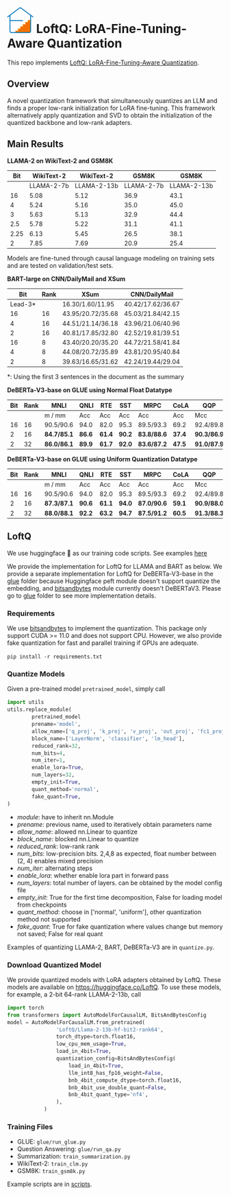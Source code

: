 # <img src="asset/loftq_logo_mini.png" alt="LoftQ_logo" style="zoom:100%;" /> LoftQ: LoRA-Fine-Tuning-Aware Quantization

This repo implements [LoftQ: LoRA-Fine-Tuning-Aware Quantization](https://arxiv.org/abs/2310.08659).

## Overview

A novel quantization framework that simultaneously quantizes an LLM and finds a proper low-rank initialization for LoRA fine-tuning. 
This framework alternatively apply quantization and SVD to obtain the initialization of the quantized backbone and low-rank adapters.

## Main Results

**LLAMA-2 on WikiText-2 and GSM8K**

| Bit  | WikiText-2 | WikiText-2  | GSM8K      | GSM8K       |
| ---- | ---------- | ----------- | ---------- | ----------- |
|      | LLAMA-2-7b | LLAMA-2-13b | LLAMA-2-7b | LLAMA-2-13b |
| 16   | 5.08       | 5.12        | 36.9       | 43.1        |
| 4    | 5.24       | 5.16        | 35.0       | 45.0        |
| 3    | 5.63       | 5.13        | 32.9       | 44.4        |
| 2.5  | 5.78       | 5.22        | 31.1       | 41.1        |
| 2.25 | 6.13       | 5.45        | 26.5       | 38.1        |
| 2    | 7.85       | 7.69        | 20.9       | 25.4        |

Models are fine-tuned through causal language modeling on training sets and are tested on validation/test sets.

**BART-large on CNN/DailyMail and XSum**

| Bit     | Rank | XSum              | CNN/DailyMail     |
|---------|------|-------------------|-------------------|
| Lead-3* |      | 16.30/1.60/11.95  | 40.42/17.62/36.67 |
| 16      | 16   | 43.95/20.72/35.68 | 45.03/21.84/42.15 |
| 4       | 16   | 44.51/21.14/36.18 | 43.96/21.06/40.96 |
| 2       | 16   | 40.81/17.85/32.80 | 42.52/19.81/39.51 |
| 16      | 8    | 43.40/20.20/35.20 | 44.72/21.58/41.84 |
| 4       | 8    | 44.08/20.72/35.89 | 43.81/20.95/40.84 |
| 2       | 8    | 39.63/16.65/31.62 | 42.24/19.44/29.04 |

*: Using the first 3 sentences in the document as the summary

**DeBERTa-V3-base on GLUE using Normal Float Datatype**

| Bit | **Rank**| **MNLI** | **QNLI** | **RTE** | **SST** | **MRPC** | **CoLA** | **QQP** | **STSB** | **SQuAD** | **ANLI** |
|----------|------------|----------|----------|---------|---------|----------|----------|---------|----------|-----------|----------|
|         |           | m / mm   | Acc      | Acc     | Acc     | Acc      | Acc      | Mcc     | P/S Corr | EM/F1     | Acc      |
|    16     |  16   | 90.5/90.6 | 94.0     | 82.0    | 95.3    | 89.5/93.3 | 69.2     | 92.4/89.8 | 91.6/91.1 | 88.5/92.8 | 59.8     |
| 2        | 16     | **84.7/85.1** | **86.6** | **61.4** | **90.2** | **83.8/88.6** | **37.4** | **90.3/86.9** | **87.1/86.9** | **81.5/88.6** | **47.1** |
| 2        | 32    | **86.0/86.1** | **89.9** | **61.7** | **92.0** | **83.6/87.2** | **47.5** | **91.0/87.9** | **87.5/87.0** | **82.9/89.8** | **49.0** |

**DeBERTa-V3-base on GLUE using Uniform Quantization Datatype**

| **Bit** | **Rank** | **MNLI** | **QNLI** | **RTE** | **SST** | **MRPC** | **CoLA** | **QQP** | **STSB** | **SQuAD** |
|----------|------------|----------|----------|---------|---------|----------|----------|---------|----------|-----------|
|         |           | m / mm   | Acc      | Acc     | Acc     | Acc      | Acc      | Mcc     | P/S Corr | Em/F1     |
|  16       | 16    | 90.5/90.6 | 94.0     | 82.0    | 95.3    | 89.5/93.3 | 69.2     | 92.4/89.8 | 91.6/91.1 | 88.5/92.8 |
| 2        | 16     | **87.3/87.1** | **90.6** | **61.1** | **94.0** | **87.0/90.6** | **59.1** | **90.9/88.0** | **87.9/87.6** | **84.4/91.2** |
| 2        | 32     | **88.0/88.1** | **92.2** | **63.2** | **94.7** | **87.5/91.2** | **60.5** | **91.3/88.3** | **89.5/89.2** | **85.2/91.6** |




## LoftQ
We use huggingface 🤗 as our training code scripts. See examples [here](https://github.com/huggingface/transformers/tree/main/examples/pytorch)

We provide the implementation for LoftQ for LLAMA and BART as below. We provide a separate implementation for LoftQ for DeBERTa-V3-base in the [glue](glue) folder because Huggingface peft module doesn't support quantize the embedding, and [bitsandbytes](https://github.com/TimDettmers/bitsandbytes) module currently doesn't DeBERTaV3. Please go to [glue](glue) folder to see more implementation details.

### Requirements
We use [bitsandbytes](https://github.com/TimDettmers/bitsandbytes) to implement the quantization. 
This package only support CUDA >= 11.0 and does not support CPU. 
However, we also provide fake quantization for fast and parallel training if GPUs are adequate.

`pip install -r requirements.txt`

### Quantize Models
Given a pre-trained model `pretrained_model`, simply call 
```python
import utils
utils.replace_module(
        pretrained_model
        prename='model',
        allow_name=['q_proj', 'k_proj', 'v_proj', 'out_proj', 'fc1_proj', 'fc2_proj'],
        block_name=['LayerNorm', 'classifier', 'lm_head'],
        reduced_rank=32,
        num_bits=4,
        num_iter=1,
        enable_lora=True,
        num_layers=32,
        empty_init=True,
        quant_method='normal',
        fake_quant=True,
)
```

* *module*: have to inherit nn.Module
* *prename*: previous name, used to iteratively obtain parameters name
* *allow_name*: allowed nn.Linear to quantize
* *block_name*: blocked nn.Linear to quantize
* *reduced_rank*: low-rank rank
* *num_bits*: low-precision bits. 2,4,8 as expected, float number between (2, 4) enables mixed precision
* *num_iter*: alternating steps
* *enable_lora*: whether enable lora part in forward pass
* *num_layers*: total number of layers. can be obtained by the model config file
* *empty_init*: True for the first time decomposition, False for loading model from checkpoints
* *quant_method*: choose in \['normal', 'uniform'\], other quantization method not supported
* *fake_quant*: True for fake quantization where values change but memory not saved; False for real quant

Examples of quantizing LLAMA-2, BART, DeBERTa-V3 are in `quantize.py`. 

### Download Quantized Model
We provide quantized models with LoRA adapters obtained by LoftQ. 
These models are available on https://huggingface.co/LoftQ.
To use these models, for example, a 2-bit 64-rank LLAMA-2-13b, call
```python
import torch
from transformers import AutoModelForCausalLM, BitsAndBytesConfig
model = AutoModelForCausalLM.from_pretrained(
                'LoftQ/Llama-2-13b-hf-bit2-rank64',
                torch_dtype=torch.float16,
                low_cpu_mem_usage=True,
                load_in_4bit=True,
                quantization_config=BitsAndBytesConfig(
                    load_in_4bit=True,
                    llm_int8_has_fp16_weight=False,
                    bnb_4bit_compute_dtype=torch.float16,
                    bnb_4bit_use_double_quant=False,
                    bnb_4bit_quant_type='nf4',
                ),
            )
```

### Training Files

* GLUE: `glue/run_glue.py`
* Question Answering: `glue/run_qa.py`
* Summarization: `train_summarization.py`
* WikiText-2: `train_clm.py`
* GSM8K: `train_gsm8k.py`

Example scripts are in [scripts](scripts).


